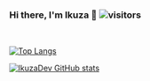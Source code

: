 ### Hi there, I'm Ikuza 👋 ![visitors](https://visitor-badge.laobi.icu/badge?page_id=IkuzaDev.TikViews)
<br />

[![Top Langs](https://github-readme-stats.vercel.app/api/top-langs/?username=IkuzaDev&langs_count=8&layout=compact&theme=tokyonight)](https://github.com/anuraghazra/github-readme-stats)

[![IkuzaDev GitHub stats](https://github-readme-stats.vercel.app/api?username=IkuzaDev&show_icons=true&theme=radical)](https://github.com/anuraghazra/github-readme-stats)




<br />
